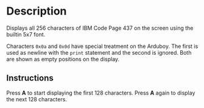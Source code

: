 # Description

Displays all 256 characters of IBM Code Page 437 on the screen using
the builtin 5x7 font.

Characters `0x0a` and `0x0d` have special treatment on the Arduboy. The
first is used as newline with the `print` statement and the second is 
ignored. Both are shown as empty positions on the display.

## Instructions
Press **A** to start displaying the first 128 characters.
Press **A** again to display the next 128 characters.

